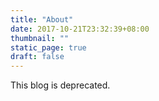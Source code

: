 ```yaml
---
title: "About"
date: 2017-10-21T23:32:39+08:00
thumbnail: ""
static_page: true
draft: false
---
```


This blog is deprecated.